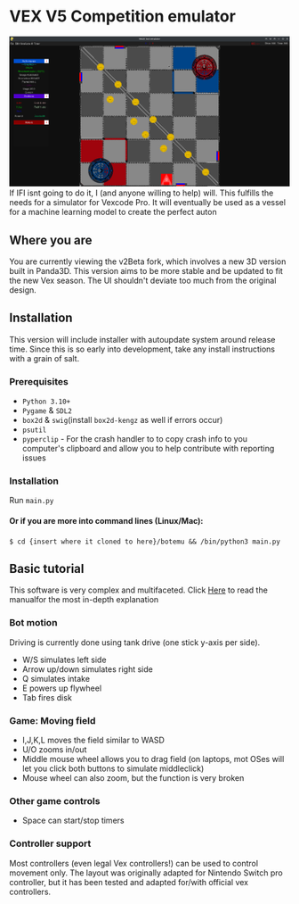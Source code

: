 # VEX V5 Competition emulator
![screenshot](mdImg/about.png)
If IFI isnt going to do it, I (and anyone willing to help) will.
This fulfills the needs for a simulator for Vexcode Pro. It will eventually be used as a vessel for a machine learning model to create the perfect auton
## Where you are
You are currently viewing the v2Beta fork, which involves a new 3D version built in Panda3D. This version aims to be more stable and be updated to fit the new Vex season. The UI shouldn't deviate too much from the original design.
## Installation
This version will include installer with autoupdate system around release time.
Since this is so early into development, take any install instructions with a grain of salt. 
### Prerequisites
- `Python 3.10+`
- `Pygame` & `SDL2`
- `box2d` & `swig`(install `box2d-kengz` as well if errors occur)
- `psutil`
- `pyperclip` - For the crash handler to to copy crash info to you computer's clipboard and allow you to help contribute with reporting issues
### Installation
Run `main.py`
#### Or if you are more into command lines (Linux/Mac):
`$ cd {insert where it cloned to here}/botemu && /bin/python3 main.py` 
## Basic tutorial
This software is very complex and multifaceted. Click [Here](https://github.com/bax2004rj/botemu/wiki) to read the manualfor the most in-depth explanation
### Bot motion
Driving is currently done using tank drive (one stick y-axis per side).
- W/S simulates left side
- Arrow up/down simulates right side
- Q simulates intake
- E powers up flywheel
- Tab fires disk
### Game: Moving field
- I,J,K,L moves the field similar to WASD
- U/O zooms in/out
- Middle mouse wheel allows you to drag field (on laptops, mot OSes will let you click both buttons to simulate middleclick)
- Mouse wheel can also zoom, but the function is very broken
### Other game controls
- Space can start/stop timers
### Controller support
Most controllers (even legal Vex controllers!) can be used to control movement only. The layout was originally adapted for Nintendo Switch pro controller, but it has been tested and adapted for/with official vex controllers.